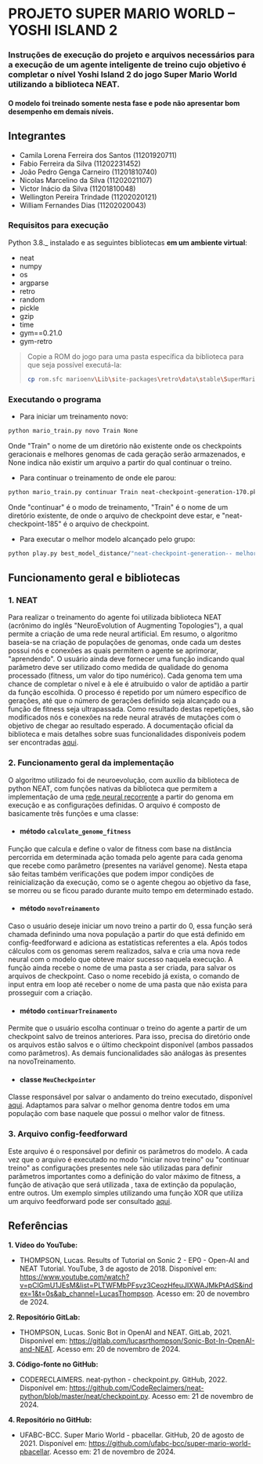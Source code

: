 # PROJETO SUPER MARIO WORLD – YOSHI ISLAND 2

### Instruções de execução do projeto e arquivos necessários para a execução de um agente inteligente de treino cujo objetivo é completar o nível Yoshi Island 2 do jogo Super Mario World utilizando a biblioteca NEAT.

#### O modelo foi treinado somente nesta fase e pode não apresentar bom desempenho em demais níveis.

## Integrantes

- Camila Lorena Ferreira dos Santos (11201920711)
- Fabio Ferreira da Silva (11202231452)
- João Pedro Genga Carneiro (11201810740)
- Nicolas Marcelino da Silva (11202021107)
- Victor Inácio da Silva (11201810048)
- Wellington Pereira Trindade (11202020121)
- William Fernandes Dias (11202020043)

### Requisitos para execução

Python 3.8._ instalado e as seguintes bibliotecas **em um ambiente virtual**:

* neat
* numpy
* os
* argparse
* retro
* random
* pickle
* gzip
* time
* gym==0.21.0
* gym-retro

> Copie a ROM do jogo para uma pasta específica da biblioteca para que seja possível executá-la:
>
> ```bash
> cp rom.sfc marioenv\Lib\site-packages\retro\data\stable\SuperMarioWorld-Snes
> ```

### Executando o programa

* Para iniciar um  treinamento novo:

```bash
python mario_train.py novo Train None
```

Onde "Train" o nome de um diretório não existente onde os checkpoints geracionais e melhores genomas de cada geração serão armazenados, e None indica não existir um arquivo a partir do qual continuar o treino.

* Para continuar o treinamento de onde ele parou:

```bash
python mario_train.py continuar Train neat-checkpoint-generation-170.pkl
```

Onde "continuar" é o modo de treinamento, "Train" é o nome de um diretório existente, de onde o arquivo de checkpoint deve estar, e "neat-checkpoint-185" é o arquivo de checkpoint.

* Para executar o melhor modelo alcançado pelo grupo:

```bash
python play.py best_model_distance/"neat-checkpoint-generation-- melhor genoma generation - 170.pkl"
```

## Funcionamento geral e bibliotecas

### 1. NEAT

Para realizar o treinamento do agente foi utilizada biblioteca NEAT (acrônimo do inglês "NeuroEvolution of Augmenting Topologies"), a qual permite a criação de uma rede neural artificial. Em resumo, o algoritmo baseia-se na criação de populações de genomas, onde cada um destes possui nós e conexões as quais permitem o agente se aprimorar, "aprendendo". O usuário ainda deve fornecer uma função indicando qual parâmetro deve ser utilizado como medida de qualidade do genoma processado (fitness, um valor do tipo numérico). Cada genoma tem uma chance de completar o nível e à ele é atruibuido o valor de aptidão a partir da função escolhida. O processo é repetido por um número específico de gerações, até que o número de gerações definido seja alcançado ou a função de fitness seja ultrapassada. Como resultado destas repetições, são modificados nós e conexões na rede neural através de mutações com o objetivo de chegar ao resultado esperado. A documentação oficial da biblioteca e mais detalhes sobre suas funcionalidades disponíveis podem ser encontradas [aqui](https://neat-python.readthedocs.io/en/latest/).

### 2. Funcionamento geral da implementação

O algoritmo utilizado foi de neuroevolução, com auxílio da biblioteca de python NEAT, com funções nativas da biblioteca que permitem a implementação de uma [rede neural recorrente](https://neat-python.readthedocs.io/en/latest/module_summaries.html#nn-recurrent) a partir do genoma em execução e as configurações definidas. O arquivo é composto de basicamente três funções e uma classe:

* #### método `calculate_genome_fitness`

Função que  calcula e define o valor de fitness com base na distância percorrida em determinada ação tomada pelo agente para cada genoma que recebe como parâmetro (presentes na variável genome). Nesta etapa são feitas também verificações que podem impor condições de reinicialização da execução, como se o agente chegou ao objetivo da fase, se morreu ou se ficou parado durante muito tempo em determinado estado.

* #### método `novoTreinamento`

Caso o usuário deseje iniciar um novo treino a partir do 0, essa função será chamada definindo uma nova população a partir do que está definido em config-feedforward e adiciona as estatísticas referentes a ela. Após todos cálculos com os genomas serem realizados, salva e cria uma nova rede neural com o modelo que obteve maior sucesso naquela execução. A função ainda recebe o nome de uma pasta a ser criada, para salvar os arquivos de checkpoint. Caso o nome recebido já exista, o comando de input entra em loop até receber o nome de uma pasta que não exista para prosseguir com a criação.

* #### método `continuarTreinamento`

Permite que o usuário escolha continuar o treino do agente a partir de um checkpoint salvo de treinos anteriores. Para isso, precisa do diretório onde os arquivos estão salvos e o último checkpoint disponível (ambos passados como parâmetros). As demais funcionalidades são análogas às presentes na novoTreinamento.

* #### classe `MeuCheckpointer`

Classe responsável por salvar o andamento do treino executado, disponível [aqui](https://github.com/CodeReclaimers/neat-python/blob/master/neat/checkpoint.py). Adaptamos para salvar o melhor genoma dentre todos em uma população com base naquele que possui o melhor valor de fitness.

### 3. Arquivo config-feedforward

Este arquivo é o responsável por definir os parâmetros do modelo. A cada vez que o arquivo é executado no modo "iniciar novo treino" ou "continuar treino" as configurações presentes nele são utilizadas para definir parâmetros importantes como a definição do valor máximo de fitness, a função de ativação que será utilizada , taxa de extinção da população, entre outros. Um exemplo simples utilizando uma função XOR que utiliza um arquivo feedforward pode ser consultado [aqui](https://neat-python.readthedocs.io/en/latest/xor_example.html).

## Referências

**1. Vídeo do YouTube:**

- THOMPSON, Lucas. Results of Tutorial on Sonic 2 - EP0 - Open-AI and NEAT Tutorial. YouTube, 3 de agosto de 2018. Disponível em: https://www.youtube.com/watch?v=pClGmU1JEsM&list=PLTWFMbPFsvz3CeozHfeuJIXWAJMkPtAdS&index=1&t=0s&ab_channel=LucasThompson. Acesso em: 20 de novembro de 2024.

**2. Repositório GitLab:**

- THOMPSON, Lucas. Sonic Bot in OpenAI and NEAT. GitLab, 2021. Disponível em: https://gitlab.com/lucasrthompson/Sonic-Bot-In-OpenAI-and-NEAT. Acesso em: 20 de novembro de 2024.

**3. Código-fonte no GitHub:**

- CODERECLAIMERS. neat-python - checkpoint.py. GitHub, 2022. Disponível em: https://github.com/CodeReclaimers/neat-python/blob/master/neat/checkpoint.py. Acesso em: 21 de novembro de 2024.

**4. Repositório no GitHub:**

- UFABC-BCC. Super Mario World - pbacellar. GitHub, 20 de agosto de 2021. Disponível em: https://github.com/ufabc-bcc/super-mario-world-pbacellar. Acesso em: 21 de novembro de 2024.
